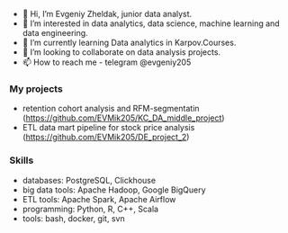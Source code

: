 - 👋 Hi, I’m Evgeniy Zheldak, junior data analyst.
- 👀 I’m interested in data analytics, data science, machine learning and data engineering.
- 🌱 I’m currently learning Data analytics in Karpov.Courses.
- 💞️ I’m looking to collaborate on data analysis projects.
- 📫 How to reach me - telegram @evgeniy205

### My projects
* retention cohort analysis and RFM-segmentatin (https://github.com/EVMik205/KC_DA_middle_project)
* ETL data mart pipeline for stock price analysis (https://github.com/EVMik205/DE_project_2)

### Skills
* databases: PostgreSQL, Clickhouse
* big data tools: Apache Hadoop, Google BigQuery
* ETL tools: Apache Spark, Apache Airflow
* programming: Python, R, C++, Scala
* tools: bash, docker, git, svn

<!---
EVMik205/EVMik205 is a ✨ special ✨ repository because its `README.md` (this file) appears on your GitHub profile.
You can click the Preview link to take a look at your changes.
--->
